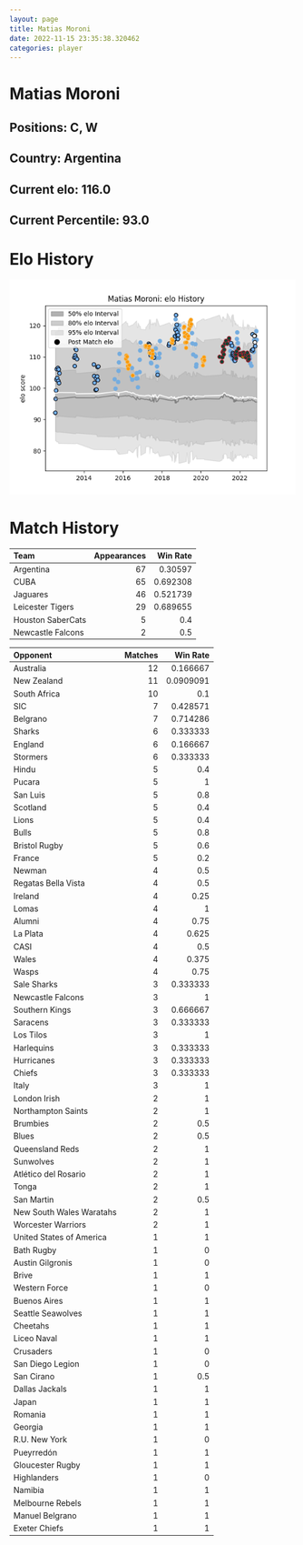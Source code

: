 ```yaml
---  
layout: page  
title: Matias Moroni  
date: 2022-11-15 23:35:38.320462  
categories: player  
---
```

# Matias Moroni

## Positions: C, W

## Country: Argentina

## Current elo: 116.0

## Current Percentile: 93.0

# Elo History


![elo history](history_MatiasMoroni.png)
# Match History


| Team              |   Appearances |   Win Rate |
|:------------------|--------------:|-----------:|
| Argentina         |            67 |   0.30597  |
| CUBA              |            65 |   0.692308 |
| Jaguares          |            46 |   0.521739 |
| Leicester Tigers  |            29 |   0.689655 |
| Houston SaberCats |             5 |   0.4      |
| Newcastle Falcons |             2 |   0.5      |

| Opponent                 |   Matches |   Win Rate |
|:-------------------------|----------:|-----------:|
| Australia                |        12 |  0.166667  |
| New Zealand              |        11 |  0.0909091 |
| South Africa             |        10 |  0.1       |
| SIC                      |         7 |  0.428571  |
| Belgrano                 |         7 |  0.714286  |
| Sharks                   |         6 |  0.333333  |
| England                  |         6 |  0.166667  |
| Stormers                 |         6 |  0.333333  |
| Hindu                    |         5 |  0.4       |
| Pucara                   |         5 |  1         |
| San Luis                 |         5 |  0.8       |
| Scotland                 |         5 |  0.4       |
| Lions                    |         5 |  0.4       |
| Bulls                    |         5 |  0.8       |
| Bristol Rugby            |         5 |  0.6       |
| France                   |         5 |  0.2       |
| Newman                   |         4 |  0.5       |
| Regatas Bella Vista      |         4 |  0.5       |
| Ireland                  |         4 |  0.25      |
| Lomas                    |         4 |  1         |
| Alumni                   |         4 |  0.75      |
| La Plata                 |         4 |  0.625     |
| CASI                     |         4 |  0.5       |
| Wales                    |         4 |  0.375     |
| Wasps                    |         4 |  0.75      |
| Sale Sharks              |         3 |  0.333333  |
| Newcastle Falcons        |         3 |  1         |
| Southern Kings           |         3 |  0.666667  |
| Saracens                 |         3 |  0.333333  |
| Los Tilos                |         3 |  1         |
| Harlequins               |         3 |  0.333333  |
| Hurricanes               |         3 |  0.333333  |
| Chiefs                   |         3 |  0.333333  |
| Italy                    |         3 |  1         |
| London Irish             |         2 |  1         |
| Northampton Saints       |         2 |  1         |
| Brumbies                 |         2 |  0.5       |
| Blues                    |         2 |  0.5       |
| Queensland Reds          |         2 |  1         |
| Sunwolves                |         2 |  1         |
| Atlético del Rosario     |         2 |  1         |
| Tonga                    |         2 |  1         |
| San Martin               |         2 |  0.5       |
| New South Wales Waratahs |         2 |  1         |
| Worcester Warriors       |         2 |  1         |
| United States of America |         1 |  1         |
| Bath Rugby               |         1 |  0         |
| Austin Gilgronis         |         1 |  0         |
| Brive                    |         1 |  1         |
| Western Force            |         1 |  0         |
| Buenos Aires             |         1 |  1         |
| Seattle Seawolves        |         1 |  1         |
| Cheetahs                 |         1 |  1         |
| Liceo Naval              |         1 |  1         |
| Crusaders                |         1 |  0         |
| San Diego Legion         |         1 |  0         |
| San Cirano               |         1 |  0.5       |
| Dallas Jackals           |         1 |  1         |
| Japan                    |         1 |  1         |
| Romania                  |         1 |  1         |
| Georgia                  |         1 |  1         |
| R.U. New York            |         1 |  0         |
| Pueyrredón               |         1 |  1         |
| Gloucester Rugby         |         1 |  1         |
| Highlanders              |         1 |  0         |
| Namibia                  |         1 |  1         |
| Melbourne Rebels         |         1 |  1         |
| Manuel Belgrano          |         1 |  1         |
| Exeter Chiefs            |         1 |  1         |